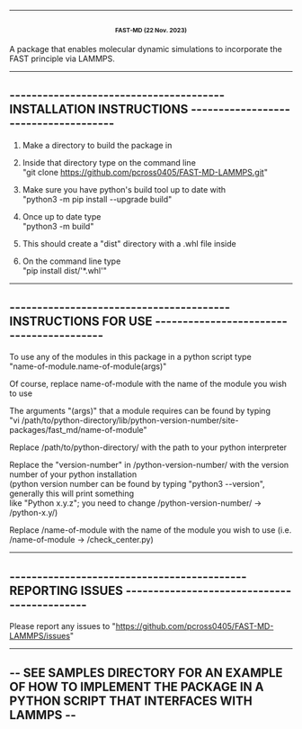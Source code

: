 -------------------------------------------------------------------------------------------------------  
<span style="font-size:0.5em;"><p align="center">FAST-MD (22 Nov. 2023)</p></span>
-------------------------------------------------------------------------------------------------------  

A package that enables molecular dynamic simulations to incorporate the FAST principle via LAMMPS.  

-------------------------------------------------------------------------------------------------------  
--------------------------------------- INSTALLATION INSTRUCTIONS -------------------------------------  
-------------------------------------------------------------------------------------------------------  

1) Make a directory to build the package in

2) Inside that directory type on the command line  
   "git clone https://github.com/pcross0405/FAST-MD-LAMMPS.git"

3) Make sure you have python's build tool up to date with  
   "python3 -m pip install --upgrade build"

4) Once up to date type  
   "python3 -m build"

5) This should create a "dist" directory with a .whl file inside

6) On the command line type  
   "pip install dist/'*.whl'" 

-------------------------------------------------------------------------------------------------------  
---------------------------------------- INSTRUCTIONS FOR USE -----------------------------------------  
-------------------------------------------------------------------------------------------------------  

To use any of the modules in this package in a python script type  
"name-of-module.name-of-module(args)"

Of course, replace name-of-module with the name of the module you wish to use  

The arguments "(args)" that a module requires can be found by typing  
"vi /path/to/python-directory/lib/python-version-number/site-packages/fast_md/name-of-module"  

Replace /path/to/python-directory/ with the path to your python interpreter  

Replace the "version-number" in /python-version-number/ with the version number of your python installation  
	(python version number can be found by typing "python3 --version", generally this will print something  
	 like "Python x.y.z"; you need to change /python-version-number/ -> /python-x.y/)  

Replace /name-of-module with the name of the module you wish to use (i.e. /name-of-module -> /check_center.py)  

---------------------------------------------------------------------------------------------------------  
------------------------------------------- REPORTING ISSUES --------------------------------------------  
---------------------------------------------------------------------------------------------------------  

Please report any issues to "https://github.com/pcross0405/FAST-MD-LAMMPS/issues"  

-------------------------------------------------------------------------------------------------------------------------  
-- SEE SAMPLES DIRECTORY FOR AN EXAMPLE OF HOW TO IMPLEMENT THE PACKAGE IN A PYTHON SCRIPT THAT INTERFACES WITH LAMMPS --  
-------------------------------------------------------------------------------------------------------------------------  
